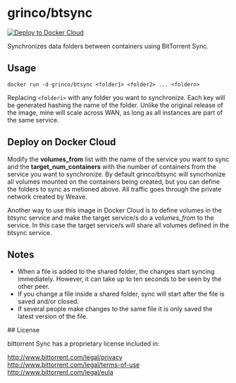 # grinco/btsync

[![Deploy to Docker Cloud](https://files.cloud.docker.com/images/deploy-to-dockercloud.svg)](https://cloud.docker.com/stack/deploy/)

Synchronizes data folders between containers using BitTorrent Sync.

## Usage

    docker run -d grinco/btsync <folder1> <folder2> ... <foldern>

Replacing `<folderi>` with any folder you want to synchronize. Each key will be generated hashing the name of the folder. Unlike the original release of the image, mine will scale across WAN, as long as all instances are part of the same service.

## Deploy on Docker Cloud

Modify the **volumes_from** list with the name of the service you want to sync and the **target_num_containers** with the number of containers from the service you want to synchronize.
By default grinco/btsync will syncrhonize all volumes mounted on the containers being created, but you can define the folders to sync as metioned above. All traffic goes through the private network created by Weave.

Another way to use this image in Docker Cloud is to define volumes in the btsync service and make the target service/s do a *volumes_from* to the service. In this case the target service/s will share all volumes defined in the btsync service.

## Notes

* When a file is added to the shared folder, the changes start syncing immediately. However, it can take up to ten seconds to be seen by the other peer.
* If you change a file inside a shared folder, sync will start after the file is saved and/or closed.
* If several people make changes to the same file it is only saved the latest version of the file.

## License

bittorrent Sync has a proprietary license included in:

http://www.bittorrent.com/legal/privacy
http://www.bittorrent.com/legal/terms-of-use
http://www.bittorrent.com/legal/eula
